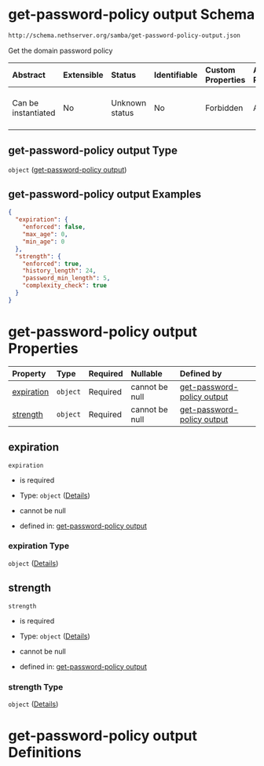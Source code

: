 # get-password-policy output Schema

```txt
http://schema.nethserver.org/samba/get-password-policy-output.json
```

Get the domain password policy

| Abstract            | Extensible | Status         | Identifiable | Custom Properties | Additional Properties | Access Restrictions | Defined In                                                                                      |
| :------------------ | :--------- | :------------- | :----------- | :---------------- | :-------------------- | :------------------ | :---------------------------------------------------------------------------------------------- |
| Can be instantiated | No         | Unknown status | No           | Forbidden         | Allowed               | none                | [get-password-policy-output.json](samba/get-password-policy-output.json "open original schema") |

## get-password-policy output Type

`object` ([get-password-policy output](get-password-policy-output.md))

## get-password-policy output Examples

```json
{
  "expiration": {
    "enforced": false,
    "max_age": 0,
    "min_age": 0
  },
  "strength": {
    "enforced": true,
    "history_length": 24,
    "password_min_length": 5,
    "complexity_check": true
  }
}
```

# get-password-policy output Properties

| Property                  | Type     | Required | Nullable       | Defined by                                                                                                                                                                    |
| :------------------------ | :------- | :------- | :------------- | :---------------------------------------------------------------------------------------------------------------------------------------------------------------------------- |
| [expiration](#expiration) | `object` | Required | cannot be null | [get-password-policy output](get-password-policy-output-properties-expiration.md "http://schema.nethserver.org/samba/get-password-policy-output.json#/properties/expiration") |
| [strength](#strength)     | `object` | Required | cannot be null | [get-password-policy output](get-password-policy-output-properties-strength.md "http://schema.nethserver.org/samba/get-password-policy-output.json#/properties/strength")     |

## expiration



`expiration`

* is required

* Type: `object` ([Details](get-password-policy-output-properties-expiration.md))

* cannot be null

* defined in: [get-password-policy output](get-password-policy-output-properties-expiration.md "http://schema.nethserver.org/samba/get-password-policy-output.json#/properties/expiration")

### expiration Type

`object` ([Details](get-password-policy-output-properties-expiration.md))

## strength



`strength`

* is required

* Type: `object` ([Details](get-password-policy-output-properties-strength.md))

* cannot be null

* defined in: [get-password-policy output](get-password-policy-output-properties-strength.md "http://schema.nethserver.org/samba/get-password-policy-output.json#/properties/strength")

### strength Type

`object` ([Details](get-password-policy-output-properties-strength.md))

# get-password-policy output Definitions
